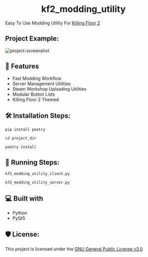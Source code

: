 <h1 id="title" align="center">kf2_modding_utility</h1>

Easy To Use Modding Utility For [Killing Floor 2](https://store.steampowered.com/agecheck/app/232090/)

<h2>Project Example:</h2>

<img src="https://cdn.discordapp.com/attachments/1121513483532513441/1122349850424508436/example.gif" alt="project-screenshot">
  
<h2>💪 Features</h2>

*   Fast Modding Workflow
*   Server Management Utilities
*   Steam Workshop Uploading Utilities
*   Modular Button Lists
*   Killing Floor 2 Themed

<h2>🛠️ Installation Steps:</h2>

```
pip install poetry
```
```
cd project_dir
```
```
poetry install
```

<h2>🏃 Running Steps:</h2>

```
kf2_modding_utility_client.py
```
```
kf2_modding_utility_server.py
```
  
<h2>💻 Built with</h2>

*   Python
*   PyQt5

<h2>🛡️ License:</h2>

This project is licensed under the [GNU General Public License v3.0](https://github.com/Mythical-Github/kf2_modding_utility/blob/main/LICENSE)
